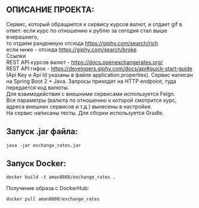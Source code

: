   ОПИСАНИЕ ПРОЕКТА:
---
Cервис, который обращается к сервису курсов валют, и отдает gif в ответ:
если курс по отношению к рублю за сегодня стал выше вчерашнего,  
то отдаем рандомную отсюда https://giphy.com/search/rich  
если ниже - отсюда https://giphy.com/search/broke  
Ссылки  
REST API курсов валют - https://docs.openexchangerates.org/  
REST API гифок - https://developers.giphy.com/docs/api#quick-start-guide  
(Api Key и Api Id указаны в файле application.properties).
Сервис написан на Spring Boot 2 + Java. 
Запросы приходят на HTTP endpoint, туда передается код валюты.  
Для взаимодействия с внешними сервисами используется Feign.  
Все параметры (валюта по отношению к которой смотрится курс,   
адреса внешних сервисов и т.д.) вынесены в настройки.  
На сервис написаны тесты. Для сборки используется Gradle.

Запуск .jar файла:
---
```
java -jar exchange_rates.jar
```
Запуск Docker:
---

```
docker build -t aman8808/exchange_rates .
``` 
Получение образа с DockerHub:
```
docker pull aman8808/exchange_rates 
```
